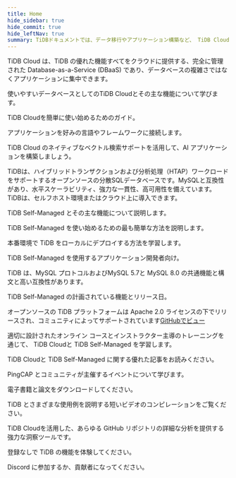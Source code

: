 ```yaml
---
title: Home
hide_sidebar: true
hide_commit: true
hide_leftNav: true
summary: TiDBドキュメントでは、データ移行やアプリケーション構築など、 TiDB CloudとTiDB Self-Managedの使用方法に関するガイドとリファレンスを提供しています。TiDB TiDB Cloudは、クラウドネイティブな分散SQLデータベースのパワーに簡単にアクセスできる、フルマネージドのDatabase-as-a-Service（データベース・アズ・ア・サービス）です。TiDBは、MySQLとの互換性、水平スケーラビリティ、高可用性を備えたオープンソースの分散SQLデータベースです。開発者は、アプリケーション開発に関するドキュメントにアクセスしたり、TiDB Playground、PingCAP Education、コミュニティ参加の機会などの追加リソースを活用したりできます。
---
```


<DocHomeContainer title="TiDB ドキュメント" subTitle="Explore how-to guides and references to get started with TiDB Cloud and TiDB Self-Managed, migrate data smoothly, and build applications with ease." ctaLabel="Start TiDB Cloud for Free" ctaLink="https://tidbcloud.com/free-trial">

<DocHomeSection label="TiDB Cloud" anchor="tidb-cloud" id="tidb-cloud">

TiDB Cloud は、TiDB の優れた機能すべてをクラウドに提供する、完全に管理された Database-as-a-Service (DBaaS) であり、データベースの複雑さではなくアプリケーションに集中できます。

<DocHomeCardContainer>

<DocHomeCard href="/tidbcloud/tidb-cloud-intro" label="What is TiDB Cloud" icon="cloud-product-mauve">

使いやすいデータベースとしてのTiDB Cloudとその主な機能について学びます。

</DocHomeCard>

<DocHomeCard href="/tidbcloud/tidb-cloud-quickstart" label="Get started with {{{ .starter }}}" icon="cloud-getstarted-mauve">

TiDB Cloudを簡単に使い始めるためのガイド。

</DocHomeCard>

<DocHomeCard href="/tidbcloud/dev-guide-overview" label="Developer Guide" icon="cloud-developer-mauve">

アプリケーションを好みの言語やフレームワークに接続します。

</DocHomeCard>

<DocHomeCard href="/tidbcloud/vector-search-overview" label="Vector Search in TiDB Cloud (Beta)" icon="cloud-vector-mauve">

TiDB Cloud のネイティブなベクトル検索サポートを活用して、AI アプリケーションを構築しましょう。

</DocHomeCard>

</DocHomeCardContainer>

</DocHomeSection>

<DocHomeSection label="TiDB Self-Managed" anchor="tidb-self-managed" id="tidb-self-managed">

<!-- Localization note for TiDB:

- English: use distributed SQL, and start to emphasize HTAP
- Chinese: can keep "NewSQL" and emphasize one-stop real-time HTAP ("一栈式实时 HTAP")
- Japanese: use NewSQL because it is well-recognized

-->

TiDBは、ハイブリッドトランザクションおよび分析処理（HTAP）ワークロードをサポートするオープンソースの分散SQLデータベースです。MySQLと互換性があり、水平スケーラビリティ、強力な一貫性、高可用性を備えています。TiDBは、セルフホスト環境またはクラウド上に導入できます。

<DocHomeCardContainer>

<DocHomeCard href="/tidb/stable/overview" label="What is TiDB Self-Managed" icon="oss-product-blue">

TiDB Self-Managed とその主な機能について説明します。

</DocHomeCard>

<DocHomeCard href="/tidb/stable/quick-start-with-tidb" label="Get started with TiDB Self-Managed" icon="oss-getstarted-blue">

TiDB Self-Managed を使い始めるための最も簡単な方法を説明します。

</DocHomeCard>

<DocHomeCard href="/tidb/stable/production-deployment-using-tiup" label="Deploy a Local TiDB Cluster" icon="oss-deploy-blue">

本番環境で TiDB をローカルにデプロイする方法を学習します。

</DocHomeCard>

<DocHomeCard href="/tidb/stable/dev-guide-overview" label="Developer Guide" icon="oss-developer-blue">

TiDB Self-Managed を使用するアプリケーション開発者向け。

</DocHomeCard>

<DocHomeCard href="/tidb/stable/mysql-compatibility" label="MySQL Compatibility" icon="oss-mysql-blue">

TiDB は、MySQL プロトコルおよびMySQL 5.7と MySQL 8.0 の共通機能と構文と高い互換性があります。

</DocHomeCard>

<DocHomeCard href="/tidb/dev/tidb-roadmap" label="TiDB Self-Managed Roadmap" icon="oss-roadmap-blue">

TiDB Self-Managed の計画されている機能とリリース日。

</DocHomeCard>

</DocHomeCardContainer>

オープンソースの TiDB プラットフォームは Apache 2.0 ライセンスの下でリリースされ、コミュニティによってサポートされています[GitHubでビュー](https://github.com/pingcap/tidb)

</DocHomeSection>

<DocHomeSection label="More Resources" anchor="resources" id="resources">

<DocHomeCardContainer>

<DocHomeCard href="https://www.pingcap.com/education/" label="Learning Center" icon="global-tidb-education">

適切に設計されたオンライン コースとインストラクター主導のトレーニングを通じて、 TiDB Cloudと TiDB Self-Managed を学習します。

</DocHomeCard>

<DocHomeCard href="https://www.pingcap.com/blog/" label="Blog" icon="global-tidb-blog">

TiDB Cloudと TiDB Self-Managed に関する優れた記事をお読みください。

</DocHomeCard>

<DocHomeCard href="https://www.pingcap.com/event/" label="Events" icon="global-tidb-events">

PingCAP とコミュニティが主催するイベントについて学びます。

</DocHomeCard>

<DocHomeCard href="https://www.pingcap.com/ebook-whitepaper/" label="eBooks & Papers" icon="global-tidb-ebook">

電子書籍と論文をダウンロードしてください。

</DocHomeCard>

<DocHomeCard href="https://www.pingcap.com/videos/" label="Videos" icon="global-tidb-video">

TiDB とさまざまな使用例を説明する短いビデオのコンピレーションをご覧ください。

</DocHomeCard>

<DocHomeCard href="https://ossinsight.io/" label="OSS Insight" icon="global-tidb-ossinsight">

TiDB Cloudを活用した、あらゆる GitHub リポジトリの詳細な分析を提供する強力な洞察ツールです。

</DocHomeCard>

<DocHomeCard href="https://play.tidbcloud.com/?utm_source=docs&utm_medium=home_more_resources" label="Playground" icon="global-tidb-playground">

登録なしで TiDB の機能を体験してください。

</DocHomeCard>

<DocHomeCard href="https://discord.gg/DQZ2dy3cuc?utm_source=doc" label="Join our community on Discord" icon="global-tidb-discord" colspan="2" actionBtnLabel="Join Community" ctaGraphic="global-iso-hand">

Discord に参加するか、貢献者になってください。

</DocHomeCard>

</DocHomeCardContainer>

</DocHomeSection>

</DocHomeContainer>
